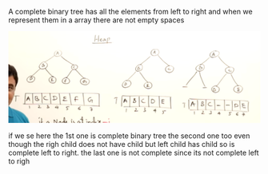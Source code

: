 A complete binary tree has all the elements from left to right and when we represent them in a array there are not empty spaces

![img](./binTree.png)

if we se here the 1st one is complete binary tree the second one too even though the righ child does not have child but left child has child so is complete left to right. the last one is not complete since its not complete left to righ